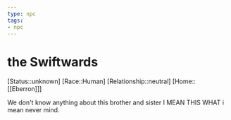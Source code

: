 ```yaml
---
type: npc
tags: 
- npc
---
```


# the Swiftwards

[Status::unknown]
[Race::Human]
[Relationship::neutral]
[Home::[[Eberron]]]

We don't know anything about this brother and sister I MEAN THIS WHAT i mean never mind.
